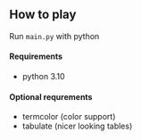 ## How to play

Run `main.py` with python

#### Requirements

* python 3.10

#### Optional requrements

* termcolor (color support)
* tabulate (nicer looking tables)
